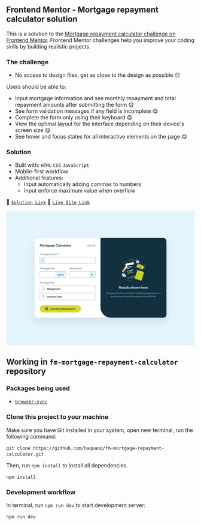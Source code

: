 ## Frontend Mentor - Mortgage repayment calculator solution

This is a solution to the [Mortgage repayment calculator challenge on Frontend Mentor](https://www.frontendmentor.io/challenges/mortgage-repayment-calculator-Galx1LXK73).
Frontend Mentor challenges help you improve your coding skills by building realistic projects.

### The challenge

- No access to design files, get as close to the design as possible :expressionless:

Users should be able to:

- Input mortgage information and see monthly repayment and total repayment amounts after submitting the form :yum:
- See form validation messages if any field is incomplete :yum:
- Complete the form only using their keyboard :yum:
- View the optimal layout for the interface depending on their device's screen size :yum:
- See hover and focus states for all interactive elements on the page :yum:

### Solution

- Built with: `HTML` `CSS` `JavaScript`
- Mobile-first workflow
- Additional features:
  - Input automatically adding commas to numbers
  - Input enforce maximum value when overflow

:link: [`Solution Link`]() :link: [`Live Site Link`]()

![](./.docs/design/desktop-design-empty.jpg)

## Working in `fm-mortgage-repayment-calculator` repository

### Packages being used

- [`browser-sync`](https://github.com/BrowserSync/browser-sync)

### Clone this project to your machine

Make sure you have Git installed in your system, open new terminal, run the following command:

```
git clone https://github.com/haquanq/fm-mortgage-repayment-calculator.git
```

Then, run `npm install` to install all dependencies.

```
npm install
```

### Development workflow

In terminal, run `npm run dev` to start development server:

```
npm run dev
```
